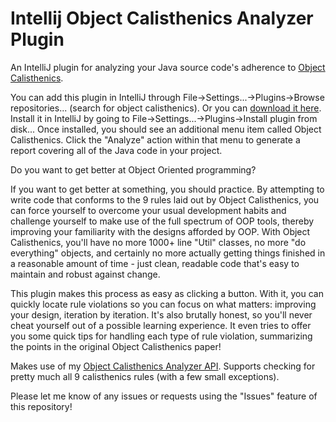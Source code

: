 # Intellij Object Calisthenics Analyzer Plugin
An IntelliJ plugin for analyzing your Java source code's adherence to [Object Calisthenics](http://www.cs.helsinki.fi/u/luontola/tdd-2009/ext/ObjectCalisthenics.pdf).

You can add this plugin in IntelliJ through File->Settings...->Plugins->Browse repositories... (search for object calisthenics). Or you can [download it here](https://github.com/chairbender/intellij-object-calisthenics-analyzer/releases/download/0.82/intellij-object-calisthenics-analyzer-0.82.zip). Install it in IntelliJ by going to File->Settings...->Plugins->Install plugin from disk... Once installed, you should see an additional menu item called Object Calisthenics. Click the "Analyze" action within that menu to generate a report covering all of the Java code in your project.

Do you want to get better at Object Oriented programming?

If you want to get better at something, you should practice. By attempting to write code that conforms to the 9 rules laid out by Object Calisthenics, you can force yourself to overcome your usual development habits and challenge yourself to make use of the full spectrum of OOP tools, thereby improving your familiarity with the designs afforded by OOP. With Object Calisthenics, you'll have no more 1000+ line "Util" classes, no more "do everything" objects, and certainly no more actually getting things finished in a reasonable amount of time - just clean, readable code that's easy to maintain and robust against change.  

This plugin makes this process as easy as clicking a button. With it, you can quickly locate rule violations so you can focus on what matters: improving your design, iteration by iteration. It's also brutally honest, so you'll never cheat yourself out of a possible learning experience. It even tries to offer you some quick tips for handling each type of rule violation, summarizing the points in the original Object Calisthenics paper!

Makes use of my [Object Calisthenics Analyzer API](https://github.com/chairbender/object-calisthenics-analyzer). Supports checking for pretty much all 9 calisthenics rules (with a few small exceptions).

Please let me know of any issues or requests using the "Issues" feature of this repository!
